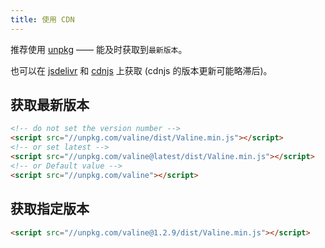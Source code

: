```yaml
---
title: 使用 CDN 
---
```


推荐使用 [unpkg](https://unpkg.com/valine) —— 能及时获取到`最新版本`。

也可以在 [jsdelivr](https://cdn.jsdelivr.net/npm/valine/) 和 [cdnjs](https://cdnjs.com/libraries/valine) 上获取 (cdnjs 的版本更新可能略滞后)。

## 获取最新版本

``` html
<!-- do not set the version number -->
<script src="//unpkg.com/valine/dist/Valine.min.js"></script>
<!-- or set latest -->
<script src="//unpkg.com/valine@latest/dist/Valine.min.js"></script>
<!-- or Default value -->
<script src="//unpkg.com/valine"></script>
```

## 获取指定版本

```html
<script src="//unpkg.com/valine@1.2.9/dist/Valine.min.js"></script>
```
